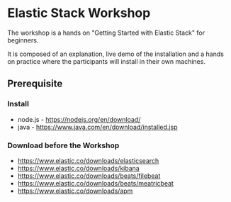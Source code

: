 # Elastic Stack Workshop

The workshop is a hands on "Getting Started with Elastic Stack" for beginners.

It is composed of an explanation, live demo of the installation and a hands on practice where the participants will install in their own machines.

## Prerequisite

### Install 

* node.js - https://nodejs.org/en/download/
* java - https://www.java.com/en/download/installed.jsp

### Download before the Workshop

* https://www.elastic.co/downloads/elasticsearch
* https://www.elastic.co/downloads/kibana
* https://www.elastic.co/downloads/beats/filebeat
* https://www.elastic.co/downloads/beats/meatricbeat
* https://www.elastic.co/downloads/apm
